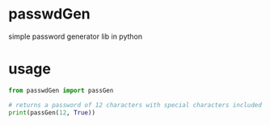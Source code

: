 # passwdGen
simple password generator lib in python
# usage
```python
from passwdGen import passGen

# returns a password of 12 characters with special characters included
print(passGen(12, True))

